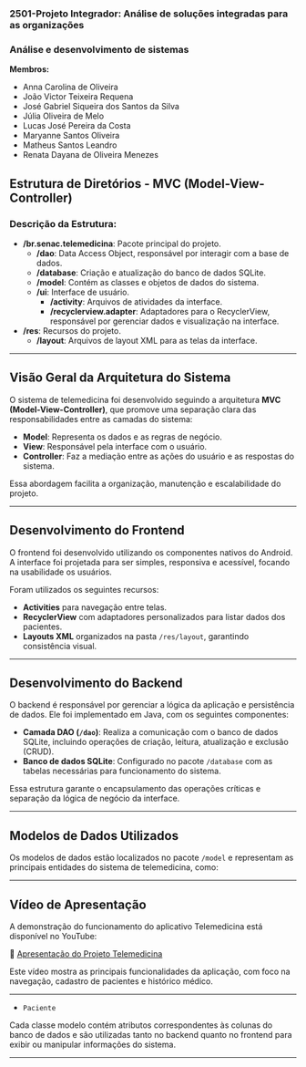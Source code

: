 ### 2501-Projeto Integrador: Análise de soluções integradas para as organizações 
### Análise e desenvolvimento de sistemas

**Membros:**
- Anna Carolina de Oliveira
- João Victor Teixeira Requena
- José Gabriel Siqueira dos Santos da Silva
- Júlia Oliveira de Melo
- Lucas José Pereira da Costa
- Maryanne Santos Oliveira
- Matheus Santos Leandro
- Renata Dayana de Oliveira Menezes

## Estrutura de Diretórios - MVC (Model-View-Controller)

### Descrição da Estrutura:

- **/br.senac.telemedicina**: Pacote principal do projeto.
  - **/dao**: Data Access Object, responsável por interagir com a base de dados.
  - **/database**: Criação e atualização do banco de dados SQLite.
  - **/model**: Contém as classes e objetos de dados do sistema.
  - **/ui**: Interface de usuário.
    - **/activity**: Arquivos de atividades da interface.
    - **/recyclerview.adapter**: Adaptadores para o RecyclerView, responsável por gerenciar dados e visualização na interface.<br>
- **/res**: Recursos do projeto.
  - **/layout**: Arquivos de layout XML para as telas da interface.

---

## Visão Geral da Arquitetura do Sistema

O sistema de telemedicina foi desenvolvido seguindo a arquitetura **MVC (Model-View-Controller)**, que promove uma separação clara das responsabilidades entre as camadas do sistema:

- **Model**: Representa os dados e as regras de negócio.
- **View**: Responsável pela interface com o usuário.
- **Controller**: Faz a mediação entre as ações do usuário e as respostas do sistema.

Essa abordagem facilita a organização, manutenção e escalabilidade do projeto.

---

## Desenvolvimento do Frontend

O frontend foi desenvolvido utilizando os componentes nativos do Android. A interface foi projetada para ser simples, responsiva e acessível, focando na usabilidade os usuários.

Foram utilizados os seguintes recursos:

- **Activities** para navegação entre telas.
- **RecyclerView** com adaptadores personalizados para listar dados dos pacientes.
- **Layouts XML** organizados na pasta `/res/layout`, garantindo consistência visual.

---

## Desenvolvimento do Backend

O backend é responsável por gerenciar a lógica da aplicação e persistência de dados. Ele foi implementado em Java, com os seguintes componentes:

- **Camada DAO (`/dao`)**: Realiza a comunicação com o banco de dados SQLite, incluindo operações de criação, leitura, atualização e exclusão (CRUD).
- **Banco de dados SQLite**: Configurado no pacote `/database` com as tabelas necessárias para funcionamento do sistema.

Essa estrutura garante o encapsulamento das operações críticas e separação da lógica de negócio da interface.

---

## Modelos de Dados Utilizados

Os modelos de dados estão localizados no pacote `/model` e representam as principais entidades do sistema de telemedicina, como:

---

## Vídeo de Apresentação

A demonstração do funcionamento do aplicativo Telemedicina está disponível no YouTube:

🔗 [Apresentação do Projeto Telemedicina](https://youtube.com/shorts/Hk_ZOYewJ20?feature=share)

Este vídeo mostra as principais funcionalidades da aplicação, com foco na navegação, cadastro de pacientes e histórico médico.

---

- `Paciente`

Cada classe modelo contém atributos correspondentes às colunas do banco de dados e são utilizadas tanto no backend quanto no frontend para exibir ou manipular informações do sistema.

---
